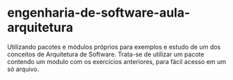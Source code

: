 # engenharia-de-software-aula-arquitetura
Utilizando pacotes e módulos próprios para exemplos e estudo de um dos conceitos de Arquitetura de Software. 
Trata-se de utilizar um pacote contendo um modulo com os exercícios anteriores, para fácil acesso em um só arquivo. 
